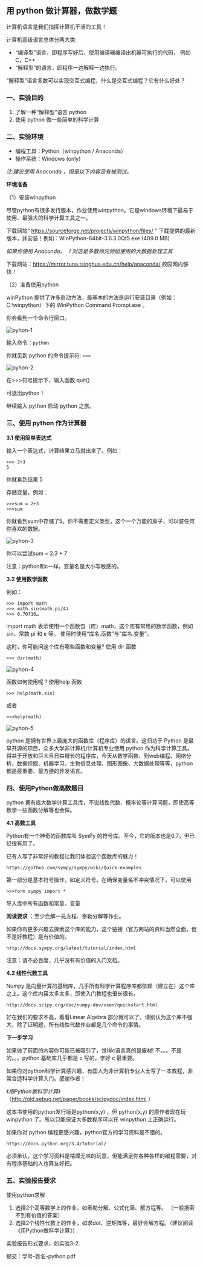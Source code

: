 ## 用 python 做计算器，做数学题 

计算机语言是我们指挥计算机干活的工具！

计算机高级语言总体分两大类:

* “编译型”语言，即程序写好后，使用编译器编译出机器可执行的代码， 例如 C，C++
* “解释型”的语言，即程序一边解释一边执行。
	
“解释型”语言多数可以实现交互式编程，什么是交互式编程？它有什么好处？

### 一、实验目的

1. 了解一种“解释型”语言 python
2. 使用 python 做一些简单的科学计算

### 二、实验环境 

* 编程工具：Python（winpython / Anaconda）
* 操作系统：Windows (only)

_注:建议使用 Anaconda ，但是以下内容没有被测试。_

**环境准备**

（1）安装winpython

尽管python有很多发行版本，作业使用winpython。它是windows环境下最易于使用、最强大的科学计算工具之一。

下载网站“ https://sourceforge.net/projects/winpython/files/ ” 下载提供的最新版本，并安装！例如：WinPython-64bit-3.6.3.0Qt5.exe (409.0 MB)

_如果你使用 Anaconda， ！对这是多数师兄师姐使用的大数据处理工具_

下载网站：https://mirror.tuna.tsinghua.edu.cn/help/anaconda/ 校园网内够快！

（2）准备使用python

winPython 提供了许多启动方法，最基本的方法是运行安装目录（例如： C:\winpython）下的 WinPython Command Prompt.exe 。 

你会看到一个命令行窗口。

![pyhon-1](images/python-1.png)

输入命令：`python`  <CR>

你就见到 python 的命令提示符: `>>>`

![pyhon-2](images/python-2.png)

在>>>符号提示下，输入函数 quit() 

可退出python！

继续输入 python 启动 python 之旅。

### 三、使用 python 作为计算器

**3.1 使用简单表达式**

输入一个表达式，计算结果立马就出来了。例如： 

```
>>> 2+3
5
```

你就看到结果 5

存储变量，例如：

```
>>>sum = 2+3
>>>sum
```

你就看到sum中存储了5。你不需要定义类型，这个一个万能的房子，可以装任何你喜欢的数据。
 
![pyhon-3](images/python-3.png)

你可以尝试sum = 2.3 + 7

注意：python和c一样，变量名是大小写敏感的。


**3.2 使用数学函数** 

例如：

	>>> import math
	>>> math.sin(math.pi/4)
	>>> 0.70716…

import math 表示使用一个函数包（库）math，这个库有常用的数学函数，例如 sin，常数  pi 和 e 等。
使用时使用“库名.函数”与“库名.变量”。

这时，你可能问这个库有哪些函数和变量? 使用 dir 函数
	
	>>> dir(math)

![pyhon-4](images/python-4.png)
	
函数如何使用呢？使用help 函数

	>>> help(math.sin)
	
或者

	>>>help(math)
 
![pyhon-5](images/python-5.png)
 
python 是拥有世界上最庞大的函数库（程序库）的语言。这归功于 Python 是最早开源的项目，众多大学非计算机/计算机专业使用 python 作为科学计算工具。得益于开放和巨大且日益增长的程序库，今天从数学函数、到web编程、网络分析、数据挖掘、机器学习、生物信息处理、图形图像、大数据处理等等，python 都是最重要、最方便的开发语言。


### 四、使用Python做高数题目

python 拥有庞大数学计算工具库，不说线性代数、概率论等计算问题，即使高等数学一些函数分解等也会做。

**4.1 高数工具**

Python有一个神奇的函数库叫 SymPy 的符号库。至今，它的版本也是0.7，但已经很有用了。

已有人写了非常好的教程让我们体验这个函数库的魅力！

	https://github.com/sympy/sympy/wiki/Quick-examples

第一部分是基本符号操作，如定义符号。在确保变量名不冲突情况下，可以使用

	>>>form sympy import *

导入库中所有函数和常量、变量

**阅读要求** ：至少会解一元方程、泰勒分解等作业。

如果你有更多兴趣去探索这个库的能力，这个链接（官方网站的资料当然全面，但不是好教程）是有价值的。

	http://docs.sympy.org/latest/tutorial/index.html

注意：请不必百度，几乎没有有价值的入门文档。

**4.2 线性代数工具**

Numpy 是向量计算的基础库，几乎所有科学计算程序库都依赖（建立在）这个库之上。这个库内容太多太多，即使入门教程也很长很长。

	http://docs.scipy.org/doc/numpy-dev/user/quickstart.html

好在我们的要求不高，看看Linear Algebra 部分就可以了。请别认为这个库不强大，除了证明题，所有线性代数作业都是几个命令的事情。

**下一步学习**

如果做了前面的内容你可能已被吸引了，觉得c语言真的是废材! 不。。。不是的。。。python 基础库几乎都是 c 写的，学好 c 最重要。

如果你对python科学计算感兴趣，有国人为非计算机专业人士写了一本教程，非常合适科学计算入门。感谢作者！

《*用Python做科学计算*》（http://old.sebug.net/paper/books/scipydoc/index.html ）

这本书使用的python发行版是python(x,y) ，但 python(x,y) 的原作者现在玩 winpython 了。所以只能保证大多数程序可以在 winpython 上正确运行。

如果你对 python 编程更感兴趣，python官方的学习资料是不错的。

	https://docs.python.org/3.4/tutorial/

必须承认，这个学习资料是枯燥无味的玩意，但能满足你各种各样的编程需要，对有程序基础的人也算友好把。

### 五、实验报告要求

使用python求解

1. 选择2个高等数学上的作业，如泰勒分解、公式化简、解方程等。 （一般搜索不到有价值的答案）
2. 选择2个线性代数上的作业，如求dot、逆矩阵等，最好会解方程。（建议阅读《用Python做科学计算》）

实验报告形式要求，如实验3-2. 

提交：学号-姓名-python.pdf
